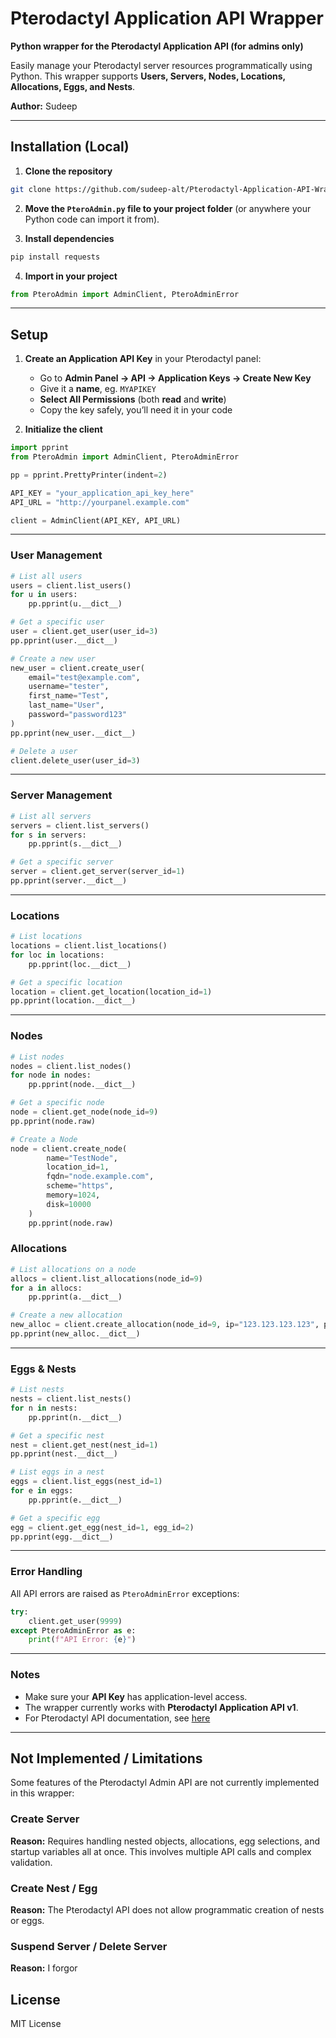 # Pterodactyl Application API Wrapper

**Python wrapper for the Pterodactyl Application API (for admins only)**

Easily manage your Pterodactyl server resources programmatically using Python. This wrapper supports **Users, Servers, Nodes, Locations, Allocations, Eggs, and Nests**.

**Author:** Sudeep

---

## **Installation (Local)**

1. **Clone the repository**

```bash
git clone https://github.com/sudeep-alt/Pterodactyl-Application-API-Wrapper.git
```

2. **Move the `PteroAdmin.py` file to your project folder** (or anywhere your Python code can import it from).

3. **Install dependencies**

```bash
pip install requests
```

4. **Import in your project**

```python
from PteroAdmin import AdminClient, PteroAdminError
```

---

## **Setup**

1. **Create an Application API Key** in your Pterodactyl panel:

   * Go to **Admin Panel → API → Application Keys → Create New Key**
   * Give it a **name**, eg. `MYAPIKEY`
   * **Select All Permissions** (both **read** and **write**)
   * Copy the key safely, you’ll need it in your code

2. **Initialize the client**

```python
import pprint
from PteroAdmin import AdminClient, PteroAdminError

pp = pprint.PrettyPrinter(indent=2)

API_KEY = "your_application_api_key_here"
API_URL = "http://yourpanel.example.com"

client = AdminClient(API_KEY, API_URL)
```
---

### **User Management**

```python
# List all users
users = client.list_users()
for u in users:
    pp.pprint(u.__dict__)

# Get a specific user
user = client.get_user(user_id=3)
pp.pprint(user.__dict__)

# Create a new user
new_user = client.create_user(
    email="test@example.com",
    username="tester",
    first_name="Test",
    last_name="User",
    password="password123"
)
pp.pprint(new_user.__dict__)

# Delete a user
client.delete_user(user_id=3)
```

---

### **Server Management**

```python
# List all servers
servers = client.list_servers()
for s in servers:
    pp.pprint(s.__dict__)

# Get a specific server
server = client.get_server(server_id=1)
pp.pprint(server.__dict__)
```

---

### **Locations**

```python
# List locations
locations = client.list_locations()
for loc in locations:
    pp.pprint(loc.__dict__)

# Get a specific location
location = client.get_location(location_id=1)
pp.pprint(location.__dict__)
```

---

### **Nodes**
```python
# List nodes
nodes = client.list_nodes()
for node in nodes:
    pp.pprint(node.__dict__)

# Get a specific node
node = client.get_node(node_id=9)
pp.pprint(node.raw)

# Create a Node
node = client.create_node(
        name="TestNode",
        location_id=1,
        fqdn="node.example.com",
        scheme="https",
        memory=1024,
        disk=10000
    )
    pp.pprint(node.raw)
```

### **Allocations**

```python
# List allocations on a node
allocs = client.list_allocations(node_id=9)
for a in allocs:
    pp.pprint(a.__dict__)

# Create a new allocation
new_alloc = client.create_allocation(node_id=9, ip="123.123.123.123", ports=[25565, 25566])
pp.pprint(new_alloc.__dict__)
```

---

### **Eggs & Nests**

```python
# List nests
nests = client.list_nests()
for n in nests:
    pp.pprint(n.__dict__)

# Get a specific nest
nest = client.get_nest(nest_id=1)
pp.pprint(nest.__dict__)

# List eggs in a nest
eggs = client.list_eggs(nest_id=1)
for e in eggs:
    pp.pprint(e.__dict__)

# Get a specific egg
egg = client.get_egg(nest_id=1, egg_id=2)
pp.pprint(egg.__dict__)
```

---

### **Error Handling**

All API errors are raised as `PteroAdminError` exceptions:

```python
try:
    client.get_user(9999)
except PteroAdminError as e:
    print(f"API Error: {e}")
```

---

### **Notes**

* Make sure your **API Key** has application-level access.
* The wrapper currently works with **Pterodactyl Application API v1**.
* For Pterodactyl API documentation, see [here](https://pterodactyl-api-docs.netvpx.com/)

---
## Not Implemented / Limitations

Some features of the Pterodactyl Admin API are not currently implemented in this wrapper:

### Create Server
**Reason:** Requires handling nested objects, allocations, egg selections, and startup variables all at once. This involves multiple API calls and complex validation.

### Create Nest / Egg
**Reason:** The Pterodactyl API does not allow programmatic creation of nests or eggs.

### Suspend Server / Delete Server
**Reason:** I forgor

## License
MIT License
